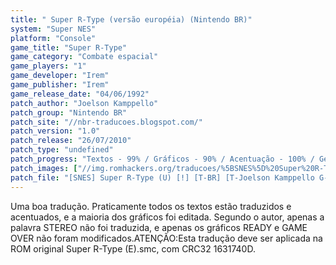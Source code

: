 ```yaml
---
title: " Super R-Type (versão européia) (Nintendo BR)"
system: "Super NES"
platform: "Console"
game_title: "Super R-Type"
game_category: "Combate espacial"
game_players: "1"
game_developer: "Irem"
game_publisher: "Irem"
game_release_date: "04/06/1992"
patch_author: "Joelson Kamppello"
patch_group: "Nintendo BR"
patch_site: "//nbr-traducoes.blogspot.com/"
patch_version: "1.0"
patch_release: "26/07/2010"
patch_type: "undefined"
patch_progress: "Textos - 99% / Gráficos - 90% / Acentuação - 100% / Geral - 95%"
patch_images: ["//img.romhackers.org/traducoes/%5BSNES%5D%20Super%20R-Type%20-%20Nintendo%20BR%20-%201.png","//img.romhackers.org/traducoes/%5BSNES%5D%20Super%20R-Type%20-%20Nintendo%20BR%20-%202.png","//img.romhackers.org/traducoes/%5BSNES%5D%20Super%20R-Type%20-%20Nintendo%20BR%20-%203.png"]
patch_file: "[SNES] Super R-Type (U) [!] [T-BR] [T-Joelson Kamppello G-Nintendo BR] [V-1.0 P-95% A-2010].zip"
---
```

Uma boa tradução. Praticamente todos os textos estão traduzidos e acentuados, e a maioria dos gráficos foi editada. Segundo o autor, apenas a palavra STEREO não foi traduzida, e apenas os gráficos READY e GAME OVER não foram modificados.ATENÇÃO:Esta tradução deve ser aplicada na ROM original Super R-Type (E).smc, com CRC32 1631740D.